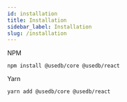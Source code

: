 ```yaml
---
id: installation
title: Installation
sidebar_label: Installation
slug: /installation
---
```


NPM

```
npm install @usedb/core @usedb/react
```

Yarn

```
yarn add @usedb/core @usedb/react
```
